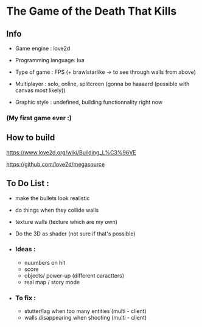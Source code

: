 # The Game of the Death That Kills

## Info

 - Game engine : love2d

 - Programming language: lua

 - Type of game : FPS (+ brawlstarlike -> to see through walls from above)

 - Multiplayer : solo, online, splitcreen (gonna be haaaard (possible with canvas most likely))

 - Graphic style : undefined, building functionnality right now
### (My first game ever :)
## How to build
https://www.love2d.org/wiki/Building_L%C3%96VE

https://github.com/love2d/megasource

## To Do List :
 - make the bullets look realistic
 - do things when they collide walls
 - texture walls (texture which are my own)
 - Do the 3D as shader (not sure if that's possible)

 - ### Ideas : 
    - nuumbers on hit
    - score
    - objects/ power-up (different caractters)
    - real map / story mode

 - ### To fix :

    - stutter/lag when too many entities (multi - client)
    - walls disappearing when shooting (multi - client)